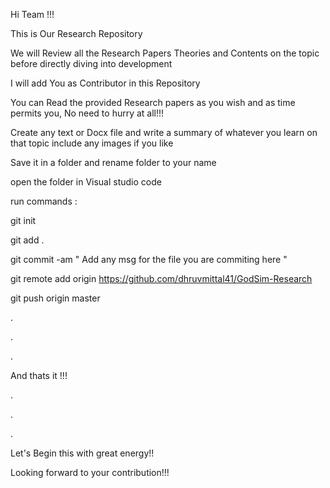 Hi Team !!!

This is Our Research Repository 

We will Review all the Research Papers Theories and Contents on the topic before directly diving into development

I will add You as Contributor in this Repository 

You can Read the provided Research papers as you wish and as time permits you, No need to hurry at all!!!

Create any text or Docx file and write a summary of whatever you learn on that topic include any images if you like

Save it in a folder and rename folder to your name 

open the folder in Visual studio code

run commands :

git init

git add .

git commit -am " Add any msg for the file you are commiting here "

git remote add origin https://github.com/dhruvmittal41/GodSim-Research

git push origin master 

.

.

.

And thats it !!!

.

.

.

Let's Begin this with great energy!!

Looking forward to your contribution!!!


